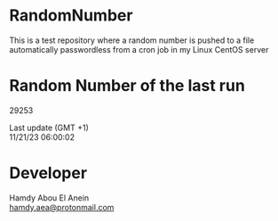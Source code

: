 # RandomNumber    
This is a test repository where a random number is pushed to a file automatically passwordless from a cron job in my Linux CentOS server    
# Random Number of the last run   
29253
      
Last update (GMT +1)    
11/21/23 06:00:02
# Developer    
Hamdy Abou El Anein   
hamdy.aea@protonmail.com
